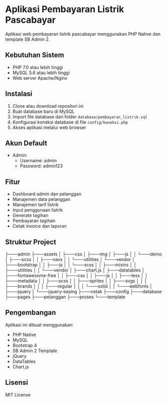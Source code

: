 # Aplikasi Pembayaran Listrik Pascabayar

Aplikasi web pembayaran listrik pascabayar menggunakan PHP Native dan template SB Admin 2.

## Kebutuhan Sistem

- PHP 7.0 atau lebih tinggi
- MySQL 5.6 atau lebih tinggi
- Web server Apache/Nginx

## Instalasi

1. Clone atau download repositori ini
2. Buat database baru di MySQL
3. Import file database dari folder `database/pembayaran_listrik.sql`
4. Konfigurasi koneksi database di file `config/koneksi.php`
5. Akses aplikasi melalui web browser

## Akun Default

- Admin:
  - Username: admin
  - Password: admin123

## Fitur

- Dashboard admin dan pelanggan
- Manajemen data pelanggan
- Manajemen tarif listrik
- Input penggunaan listrik
- Generate tagihan
- Pembayaran tagihan
- Cetak invoice dan laporan

## Struktur Project

├───admin
├───assets
│ ├───css
│ ├───img
│ ├───js
│ │ └───demo
│ ├───scss
│ │ ├───navs
│ │ └───utilities
│ └───vendor
│ ├───bootstrap
│ │ ├───js
│ │ └───scss
│ │ ├───mixins
│ │ ├───utilities
│ │ └───vendor
│ ├───chart.js
│ ├───datatables
│ ├───fontawesome-free
│ │ ├───css
│ │ ├───js
│ │ ├───less
│ │ ├───metadata
│ │ ├───scss
│ │ ├───sprites
│ │ ├───svgs
│ │ │ ├───brands
│ │ │ ├───regular
│ │ │ └───solid
│ │ └───webfonts
│ ├───jquery
│ └───jquery-easing
├───cetak
├───config
├───database
├───pages
├───pelanggan
├───proses
└───template

## Pengembangan

Aplikasi ini dibuat menggunakan:

- PHP Native
- MySQL
- Bootstrap 4
- SB Admin 2 Template
- jQuery
- DataTables
- Chart.js

## Lisensi

MIT License
